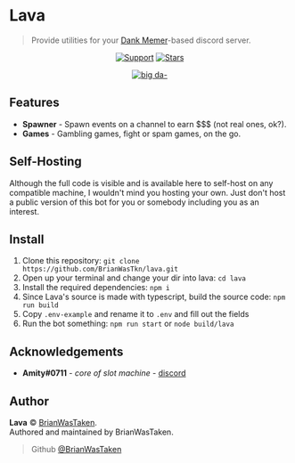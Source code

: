 # Lava

> Provide utilities for your [Dank Memer](https://dankmemer.lol 'Visit Site')-based discord server.

<div align="center">
  
[![Support](https://img.shields.io/discord/691416705917779999?color=fb8b23&label=Support&style=for-the-badge)](https://discord.gg/memer)
[![Stars](https://img.shields.io/github/stars/BrianWasTkn/lava?color=FB8B23&logo=github&style=for-the-badge)](.)

[![big da-](https://forthebadge.com/images/badges/made-with-typescript.svg)](https://typescriptlang.org)

</div>

## Features

- **Spawner** - Spawn events on a channel to earn $$$ (not real ones, ok?).
- **Games** - Gambling games, fight or spam games, on the go.

## Self-Hosting

Although the full code is visible and is available here to self-host on any compatible machine, I wouldn't mind you hosting your own. Just don't host a public version of this bot for you or somebody including you as an interest.

## Install

1. Clone this repository: `git clone https://github.com/BrianWasTkn/lava.git`
2. Open up your terminal and change your dir into lava: `cd lava`
3. Install the required dependencies: `npm i`
4. Since Lava's source is made with typescript, build the source code: `npm run build`
5. Copy `.env-example` and rename it to `.env` and fill out the fields
6. Run the bot something: `npm run start` or `node build/lava`

## Acknowledgements

- **Amity#0711** - _core of slot machine_ - [discord](https://discord.com/invite/Ha7pRB4)

## Author

**Lava** © [BrianWasTaken](https://github.com/BrianWasTkn).\
Authored and maintained by BrianWasTaken.

> Github [@BrianWasTaken](https://github.com/BrianWasTkn)
